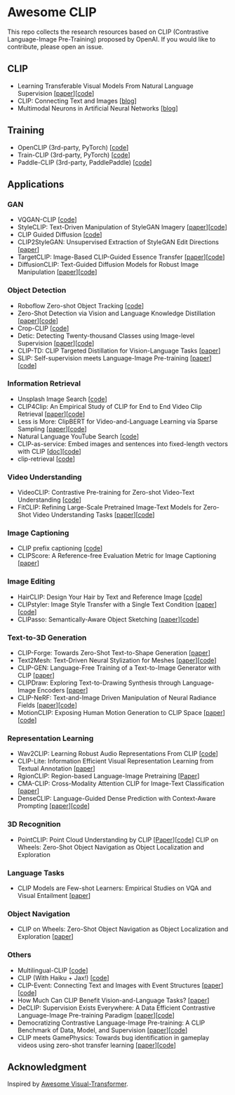 # Awesome CLIP 
This repo collects the research resources based on CLIP (Contrastive Language-Image Pre-Training) proposed by OpenAI. If you would like to contribute, please open an issue.

## CLIP 
- Learning Transferable Visual Models From Natural Language Supervision [[paper](https://arxiv.org/abs/2103.00020)][[code](https://github.com/openai/CLIP)]
- CLIP: Connecting Text and Images [[blog](https://openai.com/blog/clip/)]
- Multimodal Neurons in Artificial Neural Networks [[blog](https://openai.com/blog/multimodal-neurons/)]

## Training
- OpenCLIP (3rd-party, PyTorch) [[code](https://github.com/mlfoundations/open_clip)]  
- Train-CLIP (3rd-party, PyTorch) [[code](https://github.com/Zasder3/train-CLIP)] 
- Paddle-CLIP (3rd-party, PaddlePaddle) [[code](https://github.com/Zasder3/train-CLIP)] 


## Applications

### GAN 
- VQGAN-CLIP [[code](https://github.com/nerdyrodent/VQGAN-CLIP)]
- StyleCLIP: Text-Driven Manipulation of StyleGAN Imagery [[paper](https://arxiv.org/abs/2103.17249)][[code](https://github.com/orpatashnik/StyleCLIP)]
- CLIP Guided Diffusion [[code](https://github.com/afiaka87/clip-guided-diffusion)] 
- CLIP2StyleGAN: Unsupervised Extraction of StyleGAN Edit Directions [[paper](https://arxiv.org/abs/2112.05219)]
- TargetCLIP: Image-Based CLIP-Guided Essence Transfer  [[paper](https://arxiv.org/abs/2110.12427)][[code](https://github.innominds.com/hila-chefer/TargetCLIP)]
- DiffusionCLIP: Text-Guided Diffusion Models for Robust Image Manipulation [[paper](https://arxiv.org/pdf/2110.02711.pdf)][[code](https://github.com/gwang-kim/DiffusionCLIP)]

### Object Detection
- Roboflow Zero-shot Object Tracking [[code](https://github.com/roboflow-ai/zero-shot-object-tracking)] 
- Zero-Shot Detection via Vision and Language Knowledge Distillation [[paper](https://arxiv.org/abs/2104.13921)][[code](https://github.com/tensorflow/tpu/tree/master/models/official/detection/projects/vild)]
- Crop-CLIP [[code](https://github.com/vijishmadhavan/Crop-CLIP)]
- Detic: Detecting Twenty-thousand Classes using Image-level Supervision [[paper](https://arxiv.org/abs/2201.02605)][[code](https://github.com/facebookresearch/Detic)] 
- CLIP-TD: CLIP Targeted Distillation for Vision-Language Tasks [[paper](https://arxiv.org/abs/2201.05729)]
- SLIP: Self-supervision meets Language-Image Pre-training [[paper](https://arxiv.org/abs/2112.12750)][[code](https://github.com/facebookresearch/SLIP)]

### Information Retrieval
- Unsplash Image Search [[code](https://github.com/haltakov/natural-language-image-search)]
- CLIP4Clip: An Empirical Study of CLIP for End to End Video Clip Retrieval [[paper](https://arxiv.org/abs/2104.08860)][[code](https://github.com/ArrowLuo/CLIP4Clip)]
- Less is More: ClipBERT for Video-and-Language Learning via Sparse Sampling [[paper](https://arxiv.org/abs/2102.06183)][[code](https://github.com/jayleicn/ClipBERT)]
- Natural Language YouTube Search [[code](https://github.com/haltakov/natural-language-youtube-search)]
- CLIP-as-service: Embed images and sentences into fixed-length vectors with CLIP [[doc](https://github.com/jina-ai/clip-as-service/tree/main/docs)][[code](https://github.com/jina-ai/clip-as-service)]
- clip-retrieval [[code](https://github.com/rom1504/clip-retrieval)]

### Video Understanding
- VideoCLIP: Contrastive Pre-training for Zero-shot Video-Text Understanding [[code](https://github.com/pytorch/fairseq/tree/main/examples/MMPT)]
- FitCLIP: Refining Large-Scale Pretrained Image-Text Models for Zero-Shot Video Understanding Tasks  [[paper](https://arxiv.org/pdf/2203.13371.pdf)][[code](https://github.com/bryant1410/fitclip)]

### Image Captioning
- CLIP prefix captioning [[code](https://github.com/rmokady/CLIP_prefix_caption)]
- CLIPScore: A Reference-free Evaluation Metric for Image Captioning [[paper](https://arxiv.org/abs/2104.08718)]

### Image Editing 
- HairCLIP: Design Your Hair by Text and Reference Image [[code](https://github.com/wty-ustc/HairCLIP)]
- CLIPstyler: Image Style Transfer with a Single Text Condition [[paper](https://arxiv.org/pdf/2112.00374.pdf)][[code](https://github.com/paper11667/CLIPstyler)]
- CLIPasso: Semantically-Aware Object Sketching [[paper](https://clipasso.github.io/clipasso/static/source/paper_CLIPasso_Semantically_Aware_Object_Sketching.pdf)][[code](https://clipasso.github.io/clipasso/)]

### Text-to-3D Generation
- CLIP-Forge: Towards Zero-Shot Text-to-Shape Generation [[paper](https://arxiv.org/pdf/2110.02624.pdf)]
- Text2Mesh: Text-Driven Neural Stylization for Meshes [[paper](https://arxiv.org/abs/2112.03221)][[code](https://github.com/threedle/text2mesh)]
- CLIP-GEN: Language-Free Training of a Text-to-Image Generator with CLIP [[paper](https://arxiv.org/pdf/2203.00386.pdf)]
- CLIPDraw: Exploring Text-to-Drawing Synthesis through Language-Image Encoders [[paper](https://arxiv.org/pdf/2106.14843.pdf)]
- CLIP-NeRF: Text-and-Image Driven Manipulation of Neural Radiance Fields [[paper](https://arxiv.org/pdf/2112.05139.pdf)][[code](https://github.com/cassiePython/CLIPNeRF)]
- MotionCLIP: Exposing Human Motion Generation to CLIP Space [[paper](https://arxiv.org/pdf/2203.08063.pdf)][[code](https://github.com/GuyTevet/MotionCLIP)]

### Representation Learning
- Wav2CLIP: Learning Robust Audio Representations From CLIP [[code](https://github.com/descriptinc/lyrebird-Wav2CLIP)]
- CLIP-Lite: Information Efficient Visual Representation Learning from Textual Annotation [[paper](https://arxiv.org/abs/2112.07133)]
- RgionCLIP: Region-based Language-Image Pretraining [[Paper](https://arxiv.org/pdf/2112.09106.pdf)]
- CMA-CLIP: Cross-Modality Attention CLIP for Image-Text Classification [[paper](https://arxiv.org/abs/2112.03562)]
- DenseCLIP: Language-Guided Dense Prediction with Context-Aware Prompting [[paper](https://arxiv.org/pdf/2112.01518.pdf)][[code](https://github.com/raoyongming/DenseCLIP)]

### 3D Recognition
- PointCLIP: Point Cloud Understanding by CLIP [[Paper](https://arxiv.org/pdf/2112.02413.pdf)][[code](https://github.com/zrrskywalker/pointclip)]
CLIP on Wheels: Zero-Shot Object Navigation as Object Localization and Exploration

### Language Tasks
- CLIP Models are Few-shot Learners: Empirical Studies on VQA and Visual Entailment [[paper](https://arxiv.org/pdf/2203.07190v1.pdf)]

### Object Navigation
- CLIP on Wheels: Zero-Shot Object Navigation as Object Localization and Exploration [[paper](https://arxiv.org/pdf/2203.10421.pdf)]


### Others
- Multilingual-CLIP [[code](https://github.com/FreddeFrallan/Multilingual-CLIP)]
- CLIP (With Haiku + Jax!) [[code](https://github.com/kingoflolz/CLIP_JAX)]
- CLIP-Event: Connecting Text and Images with Event Structures [[paper](https://arxiv.org/abs/2201.05078)][[code](https://github.com/limanling/clip-event)]
- How Much Can CLIP Benefit Vision-and-Language Tasks? [[paper](https://openreview.net/forum?id=zf_Ll3HZWgy)]
- DeCLIP: Supervision Exists Everywhere: A Data Efficient Contrastive Language-Image Pre-training Paradigm [[paper](https://arxiv.org/abs/2110.05208)][[code](https://github.com/Sense-GVT/DeCLIP)]
- Democratizing Contrastive Language-Image Pre-training: A CLIP Benchmark of Data, Model, and Supervision [[paper](https://arxiv.org/pdf/2203.05796v1.pdf)][[code](https://github.com/sense-gvt/declip)]
- CLIP meets GamePhysics: Towards bug identification in gameplay videos using zero-shot transfer learning [[paper](https://arxiv.org/pdf/2203.11096.pdf)][[code](https://asgaardlab.github.io/CLIPxGamePhysics/)]

## Acknowledgment
Inspired by [Awesome Visual-Transformer](https://github.com/dk-liang/Awesome-Visual-Transformer).  


